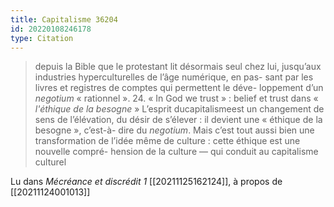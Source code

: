 ```yaml
---
title: Capitalisme 36204
id: 20220108246178
type: Citation
---
```


> depuis la Bible que le protestant lit désormais seul chez lui, jusqu’aux industries hyperculturelles de l’âge numérique, en pas- sant par les livres et registres de comptes qui permettent le déve- loppement d’un *negotium* « rationnel ». 24. « In God we trust » : belief et trust dans « *l'éthique de la besogne* » L’esprit ducapitalismeest un changement de sens de l’élévation, du désir de s’élever : il devient une « éthique de la besogne », c’est-à- dire du *negotium*. Mais c’est tout aussi bien une transformation de l’idée même de culture : cette éthique est une nouvelle compré- hension de la culture — qui conduit au capitalisme culturel

Lu dans *Mécréance et discrédit 1* [[20211125162124]], à propos de [[20211124001013]]
